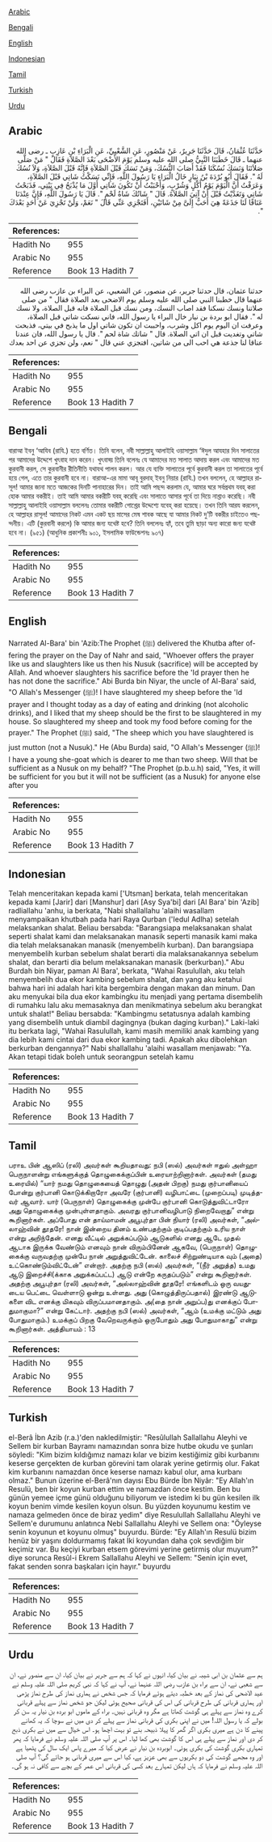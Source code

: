 [Arabic](#arabic)

[Bengali](#bengali)

[English](#english)

[Indonesian](#indonesian)

[Tamil](#tamil)

[Turkish](#turkish)

[Urdu](#urdu)

## Arabic


<div dir="rtl" lang="ar" style={{fontSize:'larger',backgroundColor:'#f8f9fa',padding:20}}>
حَدَّثَنَا عُثْمَانُ، قَالَ حَدَّثَنَا جَرِيرٌ، عَنْ مَنْصُورٍ، عَنِ الشَّعْبِيِّ، عَنِ الْبَرَاءِ بْنِ عَازِبٍ ـ رضى الله عنهما ـ قَالَ خَطَبَنَا النَّبِيُّ صلى الله عليه وسلم يَوْمَ الأَضْحَى بَعْدَ الصَّلاَةِ فَقَالَ ‏"‏ مَنْ صَلَّى صَلاَتَنَا وَنَسَكَ نُسُكَنَا فَقَدْ أَصَابَ النُّسُكَ، وَمَنْ نَسَكَ قَبْلَ الصَّلاَةِ فَإِنَّهُ قَبْلَ الصَّلاَةِ، وَلاَ نُسُكَ لَهُ ‏"‏‏.‏ فَقَالَ أَبُو بُرْدَةَ بْنُ نِيَارٍ خَالُ الْبَرَاءِ يَا رَسُولَ اللَّهِ، فَإِنِّي نَسَكْتُ شَاتِي قَبْلَ الصَّلاَةِ، وَعَرَفْتُ أَنَّ الْيَوْمَ يَوْمُ أَكْلٍ وَشُرْبٍ، وَأَحْبَبْتُ أَنْ تَكُونَ شَاتِي أَوَّلَ مَا يُذْبَحُ فِي بَيْتِي، فَذَبَحْتُ شَاتِي وَتَغَدَّيْتُ قَبْلَ أَنْ آتِيَ الصَّلاَةَ‏.‏ قَالَ ‏"‏ شَاتُكَ شَاةُ لَحْمٍ ‏"‏‏.‏ قَالَ يَا رَسُولَ اللَّهِ، فَإِنَّ عِنْدَنَا عَنَاقًا لَنَا جَذَعَةً هِيَ أَحَبُّ إِلَىَّ مِنْ شَاتَيْنِ، أَفَتَجْزِي عَنِّي قَالَ ‏"‏ نَعَمْ، وَلَنْ تَجْزِيَ عَنْ أَحَدٍ بَعْدَكَ ‏"‏‏.‏
</div>
<div style={{backgroundColor:'#f8f9fa',padding:20, marginBottom: 10}}><table> <thead> <tr> <th>References:</th> <th></th> </tr> </thead> <tbody><tr><td>Hadith No</td><td>955</td></tr><tr><td>Arabic No</td><td>955</td></tr><tr><td>Reference</td><td>Book 13 Hadith 7</td></tr></tbody></table></div>


<div dir="rtl" lang="ar" style={{fontSize:'larger',backgroundColor:'#f8f9fa',padding:20}}>
حدثنا عثمان، قال حدثنا جرير، عن منصور، عن الشعبي، عن البراء بن عازب رضى الله عنهما قال خطبنا النبي صلى الله عليه وسلم يوم الاضحى بعد الصلاة فقال " من صلى صلاتنا ونسك نسكنا فقد اصاب النسك، ومن نسك قبل الصلاة فانه قبل الصلاة، ولا نسك له ". فقال ابو بردة بن نيار خال البراء يا رسول الله، فاني نسكت شاتي قبل الصلاة، وعرفت ان اليوم يوم اكل وشرب، واحببت ان تكون شاتي اول ما يذبح في بيتي، فذبحت شاتي وتغديت قبل ان اتي الصلاة. قال " شاتك شاة لحم ". قال يا رسول الله، فان عندنا عناقا لنا جذعة هي احب الى من شاتين، افتجزي عني قال " نعم، ولن تجزي عن احد بعدك
</div>
<div style={{backgroundColor:'#f8f9fa',padding:20, marginBottom: 10}}><table> <thead> <tr> <th>References:</th> <th></th> </tr> </thead> <tbody><tr><td>Hadith No</td><td>955</td></tr><tr><td>Arabic No</td><td>955</td></tr><tr><td>Reference</td><td>Book 13 Hadith 7</td></tr></tbody></table></div>

## Bengali


<div dir="ltr" lang="bn" style={{fontSize:'larger',backgroundColor:'#f8f9fa',padding:20}}>
বারাআ ইবনু ‘আযিব (রাযি.) হতে বর্ণিত। তিনি বলেন, নবী সাল্লাল্লাহু আলাইহি ওয়াসাল্লাম ‘ঈদুল আযহার দিন সালাতের পর আমাদের উদ্দেশে খুৎবাহ দান করেন। খুৎবাহ্য় তিনি বলেনঃ যে আমাদের মত সালাত আদায় করল এবং আমাদের মত কুরবানী করল, সে কুরবানীর রীতিনীতি যথাযথ পালন করল। আর যে ব্যক্তি সালাতের পূর্বে কুরবানী করল তা সালাতের পূর্বে হয়ে গেল, এতে তার কুরবানী হবে না। বারাআ-এর মামা আবূ বুরদাহ্ ইবনু নিয়ার (রাযি.) তখন বললেন, হে আল্লাহর রাসূল! আমার জানা মতে আজকের দিনটি পানাহারের দিন। তাই আমি পছন্দ করলাম যে, আমার ঘরে সর্বপ্রথম যবহ্ করা হোক আমার বকরীই। তাই আমি আমার বকরীটি যবহ্ করেছি এবং সালাতে আসার পূর্বে তা দিয়ে নাশ্তাও করেছি। নবী সাল্লাল্লাহু আলাইহি ওয়াসাল্লাম বললেনঃ তোমার বকরীটি গোশ্তের উদ্দেশ্যে যবেহ্ করা হয়েছে। তখন তিনি আরয করলেন, হে আল্লাহর রাসূল! আমাদের নিকট এমন একট ছয় মাসের মেষ শাবক আছে যা আমার নিকট দু’টি বকরীর চাইতেও পছন্দনীয়। এটি (কুরবানী করলে) কি আমার জন্য যথেষ্ট হবে? তিনি বললেনঃ হ্যাঁ, তবে তুমি ছাড়া অন্য কারো জন্য যথেষ্ট হবে না। (৯৫১) (আধুনিক প্রকাশনীঃ ৯০১, ইসলামিক ফাউন্ডেশনঃ ৯০৭)
</div>
<div style={{backgroundColor:'#f8f9fa',padding:20, marginBottom: 10}}><table> <thead> <tr> <th>References:</th> <th></th> </tr> </thead> <tbody><tr><td>Hadith No</td><td>955</td></tr><tr><td>Arabic No</td><td>955</td></tr><tr><td>Reference</td><td>Book 13 Hadith 7</td></tr></tbody></table></div>

## English


<div dir="ltr" lang="en" style={{fontSize:'larger',backgroundColor:'#f8f9fa',padding:20}}>
Narrated Al-Bara' bin 'Azib:The Prophet (ﷺ) delivered the Khutba after offering the prayer on the Day of Nahr and said, "Whoever offers the prayer like us and slaughters like us then his Nusuk (sacrifice) will be accepted by Allah. And whoever slaughters his sacrifice before the 'Id prayer then he has not done the sacrifice." Abi Burda bin Niyar, the uncle of Al-Bara' said, "O Allah's Messenger (ﷺ)! I have slaughtered my sheep before the 'Id prayer and I thought today as a day of eating and drinking (not alcoholic drinks), and I liked that my sheep should be the first to be slaughtered in my house. So slaughtered my sheep and took my food before coming for the prayer." The Prophet (ﷺ) said, "The sheep which you have slaughtered is just mutton (not a Nusuk)." He (Abu Burda) said, "O Allah's Messenger (ﷺ)! I have a young she-goat which is dearer to me than two sheep. Will that be sufficient as a Nusuk on my behalf? "The Prophet (p.b.u.h) said, "Yes, it will be sufficient for you but it will not be sufficient (as a Nusuk) for anyone else after you
</div>
<div style={{backgroundColor:'#f8f9fa',padding:20, marginBottom: 10}}><table> <thead> <tr> <th>References:</th> <th></th> </tr> </thead> <tbody><tr><td>Hadith No</td><td>955</td></tr><tr><td>Arabic No</td><td>955</td></tr><tr><td>Reference</td><td>Book 13 Hadith 7</td></tr></tbody></table></div>

## Indonesian


<div dir="ltr" lang="id" style={{fontSize:'larger',backgroundColor:'#f8f9fa',padding:20}}>
Telah menceritakan kepada kami ['Utsman] berkata, telah menceritakan kepada kami [Jarir] dari [Manshur] dari [Asy Sya'bi] dari [Al Bara' bin 'Azib] radliallahu 'anhu, ia berkata, "Nabi shallallahu 'alaihi wasallam menyampaikan khutbah pada hari Raya Qurban ('Iedul Adlha) setelah melaksankan shalat. Beliau bersabda: "Barangsiapa melaksanakan shalat seperti shalat kami dan melaksanakan manasik seperti manasik kami maka dia telah melaksanakan manasik (menyembelih kurban). Dan barangsiapa menyembelih kurban sebelum shalat berarti dia malaksanakannya sebelum shalat, dan berarti dia belum melaksanakan manasik (berkurban)." Abu Burdah bin Niyar, paman Al Bara', berkata, "Wahai Rasulullah, aku telah menyembelih dua ekor kambing sebelum shalat, dan yang aku ketahui bahwa hari ini adalah hari kita bergembira dengan makan dan minum. Dan aku menyukai bila dua ekor kambingku itu menjadi yang pertama disembelih di rumahku lalu aku memasaknya dan menikmatinya sebelum aku berangkat untuk shalat!" Beliau bersabda: "Kambingmu setatusnya adalah kambing yang disembelih untuk diambil dagingnya (bukan daging kurban)." Laki-laki itu berkata lagi, "Wahai Rasulullah, kami masih memiliki anak kambing yang dia lebih kami cintai dari dua ekor kambing tadi. Apakah aku dibolehkan berkurban dengannya?" Nabi shallallahu 'alaihi wasallam menjawab: "Ya. Akan tetapi tidak boleh untuk seorangpun setelah kamu
</div>
<div style={{backgroundColor:'#f8f9fa',padding:20, marginBottom: 10}}><table> <thead> <tr> <th>References:</th> <th></th> </tr> </thead> <tbody><tr><td>Hadith No</td><td>955</td></tr><tr><td>Arabic No</td><td>955</td></tr><tr><td>Reference</td><td>Book 13 Hadith 7</td></tr></tbody></table></div>

## Tamil


<div dir="ltr" lang="ta" style={{fontSize:'larger',backgroundColor:'#f8f9fa',padding:20}}>
பராஉ பின் ஆஸிப் (ரலி) அவர்கள் கூறியதாவது: நபி (ஸல்) அவர்கள் ஈதுல் அள்ஹா பெருநாளன்று எங்களுக்குத் தொழுகைக்குப்பின் உரையாற்றினார்கள். அவர்கள் (தமது உரையில்) “யார் நமது தொழுகையைத் தொழுது (அதன் பிறகு) நமது குர்பானியைப் போன்று குர்பானி கொடுக்கிறாரோ அவரே (குர்பானி) வழிபாட்டை (முறைப்படி) முடித்தவர் ஆவார். யார் (பெருநாள்) தொழுகைக்கு முன்பே குர்பானி கொடுத்துவிட்டாரோ அது தொழுகைக்கு முன்புள்ளதாகும். அவரது குர்பானிவழிபாடு நிறைவேறாது” என்று கூறினார்கள். அப்போது என் தாய்மாமன் அபூபுர்தா பின் நியார் (ரலி) அவர்கள், “அல்லாஹ்வின் தூதரே! நான் இன்றைய தினம் உண்பதற்கும் குடிப்பதற்கும் உரிய நாள் என்று அறிந்தேன். எனது வீட்டில் அறுக்கப்படும் ஆடுகளில் எனது ஆடே முதல் ஆடாக இருக்க வேண்டும் எனவும் நான் விரும்பினேன் ஆகவே, (பெருநாள்) தொழுகைக்கு வருவதற்கு முன்பே நான் அறுத்துவிட்டேன். காலைச் சிற்றுண்டியாக வும் (அதை) உட்கொண்டும்விட்டேன்” என்றார். அதற்கு நபி (ஸல்) அவர்கள், “(நீர் அறுத்த) உமது ஆடு இறைச்சி(க்காக அறுக்கப்பட்ட) ஆடு என்றே கருதப்படும்” என்று கூறினார்கள். அதற்கு அபூபுர்தா (ரலி) அவர்கள், “அல்லாஹ்வின் தூதரே! எங்களிடம் ஒரு வயதுடைய பெட்டை வெள்ளாடு ஒன்று உள்ளது. அது (கொழுத்திருப்பதால்) இரண்டு ஆடுகளை விட எனக்கு மிகவும் விருப்பமானதாகும். அ(தை நான் அறுப்ப)து எனக்குப் போதுமாகுமா?” என்று கேட்டார். அதற்கு நபி (ஸல்) அவர்கள், “ஆம் (உமக்கு மட்டும் அது போதுமாகும்.) உமக்குப் பிறகு வேறெவருக்கும் ஒருபோதும் அது போதுமாகாது” என்று கூறினார்கள். அத்தியாயம் : 13
</div>
<div style={{backgroundColor:'#f8f9fa',padding:20, marginBottom: 10}}><table> <thead> <tr> <th>References:</th> <th></th> </tr> </thead> <tbody><tr><td>Hadith No</td><td>955</td></tr><tr><td>Arabic No</td><td>955</td></tr><tr><td>Reference</td><td>Book 13 Hadith 7</td></tr></tbody></table></div>

## Turkish


<div dir="ltr" lang="tr" style={{fontSize:'larger',backgroundColor:'#f8f9fa',padding:20}}>
el-Berâ İbn Azib (r.a.)'den nakledilmiştir: "Resûlullah Sallallahu Aleyhi ve Sellem bir kurban Bayramı namazından sonra bize hutbe okudu ve şunları söyledi: "Kim bizim kıldığımız namazı kılar ve bizim kestiğimiz gibi kurbanını keserse gerçekten de kurban görevini tam olarak yerine getirmiş olur. Fakat kim kurbanını namazdan önce keserse namazı kabul olur, ama kurbanı olmaz." Bunun üzerine el-Berâ'nın dayısı Ebu Bürde İbn Niyâr: "Ey Allah'ın Resulü, ben bir koyun kurban ettim ve namazdan önce kestim. Ben bu günün yemee içme günü olduğunu biliyorum ve istedim ki bu gün kesilen ilk koyun benim vimde kesilen koyun olsun. Bu yüzden koyunumu kestim ve namaza gelmeden önce de biraz yedim" diye Resulullah Sallallahu Aleyhi ve Sellem'e durumunu anlatınca Nebi Sallallahu Aleyhi ve Sellem ona: "Öyleyse senin koyunun et koyunu olmuş" buyurdu. Bürde: "Ey Allah'ın Resulü bizim henüz bir yaşını doldurmamış fakat İki koyundan daha çok sevdiğim bir keçimiz var. Bu keçiyi kurban etsem görevimi yerine getirmiş olur muyum?" diye sorunca Resûl-i Ekrem Sallallahu Aleyhi ve Sellem: "Senin için evet, fakat senden sonra başkaları için hayır." buyurdu
</div>
<div style={{backgroundColor:'#f8f9fa',padding:20, marginBottom: 10}}><table> <thead> <tr> <th>References:</th> <th></th> </tr> </thead> <tbody><tr><td>Hadith No</td><td>955</td></tr><tr><td>Arabic No</td><td>955</td></tr><tr><td>Reference</td><td>Book 13 Hadith 7</td></tr></tbody></table></div>

## Urdu


<div dir="rtl" lang="ur" style={{fontSize:'larger',backgroundColor:'#f8f9fa',padding:20}}>
ہم سے عثمان بن ابی شیبہ نے بیان کیا، انہوں نے کہا کہ ہم سے جریر نے بیان کیا، ان سے منصور نے، ان سے شعبی نے، ان سے براء بن عازب رضی اللہ عنہما نے، آپ نے کہا کہ نبی کریم صلی اللہ علیہ وسلم نے عید الاضحی کی نماز کے بعد خطبہ دیتے ہوئے فرمایا کہ جس شخص نے ہماری نماز کی طرح نماز پڑھی اور ہماری قربانی کی طرح قربانی کی اس کی قربانی صحیح ہوئی لیکن جو شخص نماز سے پہلے قربانی کرے وہ نماز سے پہلے ہی گوشت کھاتا ہے مگر وہ قربانی نہیں۔ براء کے ماموں ابو بردہ بن نیار یہ سن کر بولے کہ یا رسول اللہ! میں نے اپنی بکری کی قربانی نماز سے پہلے کر دی میں نے سوچا کہ یہ کھانے پینے کا دن ہے میری بکری اگر گھر کا پہلا ذبیحہ بنے تو بہت اچھا ہو۔ اس خیال سے میں نے بکری ذبح کر دی اور نماز سے پہلے ہی اس کا گوشت بھی کھا لیا۔ اس پر آپ صلی اللہ علیہ وسلم نے فرمایا کہ پھر تمہاری بکری گوشت کی بکری ہوئی۔ ابوبردہ بن نیار نے عرض کیا کہ میرے پاس ایک سال کی پٹھیا ہے اور وہ مجھے گوشت کی دو بکریوں سے بھی عزیز ہے، کیا اس سے میری قربانی ہو جائے گی؟ آپ صلی اللہ علیہ وسلم نے فرمایا کہ ہاں لیکن تمہارے بعد کسی کی قربانی اس عمر کے بچے سے کافی نہ ہو گی۔
</div>
<div style={{backgroundColor:'#f8f9fa',padding:20, marginBottom: 10}}><table> <thead> <tr> <th>References:</th> <th></th> </tr> </thead> <tbody><tr><td>Hadith No</td><td>955</td></tr><tr><td>Arabic No</td><td>955</td></tr><tr><td>Reference</td><td>Book 13 Hadith 7</td></tr></tbody></table></div>
